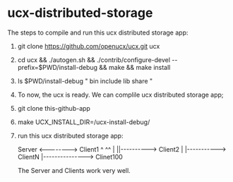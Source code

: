 # ucx-distributed-storage
The steps to compile and run this ucx distributed storage app:

1. git clone https://github.com/openucx/ucx.git ucx

2. cd ucx && ./autogen.sh && ./contrib/configure-devel --prefix=$PWD/install-debug && make && make install

3. ls $PWD/install-debug
   "
     bin  include  lib  share
   "

4. To now, the ucx is ready. We can complile ucx distributed storage app;

5. git clone this-github-app

6. make UCX_INSTALL_DIR=/ucx-install-debug/

7. run this ucx distributed storage app:

   Server <--------> Client1
   ^   ^^
   |   ||----------> Client2
   |   |-----------> ClientN
   |---------------> Clinet100

   The Server and Clients work very well.
